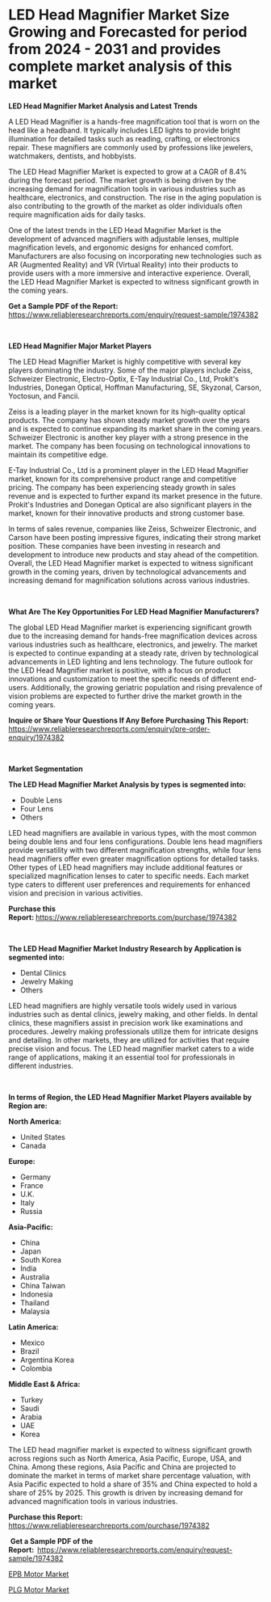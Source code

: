 <p><h1>LED Head Magnifier Market Size Growing and Forecasted for period from 2024 - 2031 and provides complete market analysis of this market</h1></p><p><strong>LED Head Magnifier Market Analysis and Latest Trends</strong></p>
<p><p>A LED Head Magnifier is a hands-free magnification tool that is worn on the head like a headband. It typically includes LED lights to provide bright illumination for detailed tasks such as reading, crafting, or electronics repair. These magnifiers are commonly used by professions like jewelers, watchmakers, dentists, and hobbyists.</p><p>The LED Head Magnifier Market is expected to grow at a CAGR of 8.4% during the forecast period. The market growth is being driven by the increasing demand for magnification tools in various industries such as healthcare, electronics, and construction. The rise in the aging population is also contributing to the growth of the market as older individuals often require magnification aids for daily tasks.</p><p>One of the latest trends in the LED Head Magnifier Market is the development of advanced magnifiers with adjustable lenses, multiple magnification levels, and ergonomic designs for enhanced comfort. Manufacturers are also focusing on incorporating new technologies such as AR (Augmented Reality) and VR (Virtual Reality) into their products to provide users with a more immersive and interactive experience. Overall, the LED Head Magnifier Market is expected to witness significant growth in the coming years.</p></p>
<p><strong>Get a Sample PDF of the Report:&nbsp;</strong> <a href="https://www.reliableresearchreports.com/enquiry/request-sample/1974382">https://www.reliableresearchreports.com/enquiry/request-sample/1974382</a></p>
<p>&nbsp;</p>
<p><strong>LED Head Magnifier Major Market Players</strong></p>
<p><p>The LED Head Magnifier Market is highly competitive with several key players dominating the industry. Some of the major players include Zeiss, Schweizer Electronic, Electro-Optix, E-Tay Industrial Co., Ltd, Prokit's Industries, Donegan Optical, Hoffman Manufacturing, SE, Skyzonal, Carson, Yoctosun, and Fancii.</p><p>Zeiss is a leading player in the market known for its high-quality optical products. The company has shown steady market growth over the years and is expected to continue expanding its market share in the coming years. Schweizer Electronic is another key player with a strong presence in the market. The company has been focusing on technological innovations to maintain its competitive edge.</p><p>E-Tay Industrial Co., Ltd is a prominent player in the LED Head Magnifier market, known for its comprehensive product range and competitive pricing. The company has been experiencing steady growth in sales revenue and is expected to further expand its market presence in the future. Prokit's Industries and Donegan Optical are also significant players in the market, known for their innovative products and strong customer base.</p><p>In terms of sales revenue, companies like Zeiss, Schweizer Electronic, and Carson have been posting impressive figures, indicating their strong market position. These companies have been investing in research and development to introduce new products and stay ahead of the competition. Overall, the LED Head Magnifier market is expected to witness significant growth in the coming years, driven by technological advancements and increasing demand for magnification solutions across various industries.</p></p>
<p>&nbsp;</p>
<p><strong>What Are The Key Opportunities For LED Head Magnifier Manufacturers?</strong></p>
<p><p>The global LED Head Magnifier market is experiencing significant growth due to the increasing demand for hands-free magnification devices across various industries such as healthcare, electronics, and jewelry. The market is expected to continue expanding at a steady rate, driven by technological advancements in LED lighting and lens technology. The future outlook for the LED Head Magnifier market is positive, with a focus on product innovations and customization to meet the specific needs of different end-users. Additionally, the growing geriatric population and rising prevalence of vision problems are expected to further drive the market growth in the coming years.</p></p>
<p><strong>Inquire or Share Your Questions If Any Before Purchasing This Report:</strong> <a href="https://www.reliableresearchreports.com/enquiry/pre-order-enquiry/1974382">https://www.reliableresearchreports.com/enquiry/pre-order-enquiry/1974382</a></p>
<p>&nbsp;</p>
<p><strong>Market Segmentation</strong></p>
<p><strong>The LED Head Magnifier Market Analysis by types is segmented into:</strong></p>
<p><ul><li>Double Lens</li><li>Four Lens</li><li>Others</li></ul></p>
<p><p>LED head magnifiers are available in various types, with the most common being double lens and four lens configurations. Double lens head magnifiers provide versatility with two different magnification strengths, while four lens head magnifiers offer even greater magnification options for detailed tasks. Other types of LED head magnifiers may include additional features or specialized magnification lenses to cater to specific needs. Each market type caters to different user preferences and requirements for enhanced vision and precision in various activities.</p></p>
<p><strong>Purchase this Report:&nbsp;</strong><a href="https://www.reliableresearchreports.com/purchase/1974382">https://www.reliableresearchreports.com/purchase/1974382</a></p>
<p>&nbsp;</p>
<p><strong>The LED Head Magnifier Market Industry Research by Application is segmented into:</strong></p>
<p><ul><li>Dental Clinics</li><li>Jewelry Making</li><li>Others</li></ul></p>
<p><p>LED head magnifiers are highly versatile tools widely used in various industries such as dental clinics, jewelry making, and other fields. In dental clinics, these magnifiers assist in precision work like examinations and procedures. Jewelry making professionals utilize them for intricate designs and detailing. In other markets, they are utilized for activities that require precise vision and focus. The LED head magnifier market caters to a wide range of applications, making it an essential tool for professionals in different industries.</p></p>
<p>&nbsp;</p>
<p><strong>In terms of Region, the LED Head Magnifier Market Players available by Region are:</strong></p>
<p>
    <p> <strong> North America: </strong>
        <ul>
            <li>United States</li>
            <li>Canada</li>
        </ul>
        </p> 
    <p> <strong> Europe: </strong>
        <ul>
            <li>Germany</li>
            <li>France</li>
            <li>U.K.</li>
            <li>Italy</li>
            <li>Russia</li>
        </ul>
        </p> 
    <p> <strong> Asia-Pacific: </strong>
        <ul>
            <li>China</li>
            <li>Japan</li>
            <li>South Korea</li>
            <li>India</li>
            <li>Australia</li>
            <li>China Taiwan</li>
            <li>Indonesia</li>
            <li>Thailand</li>
            <li>Malaysia</li>
        </ul>
        </p> 
    <p> <strong> Latin America: </strong>
        <ul>
            <li>Mexico</li>
            <li>Brazil</li>
            <li>Argentina Korea</li>
            <li>Colombia</li>
        </ul>
        </p> 
    <p> <strong> Middle East & Africa: </strong>
        <ul>
            <li>Turkey</li>
            <li>Saudi</li>
            <li>Arabia</li>
            <li>UAE</li>
            <li>Korea</li>
        </ul>
    </p>
    </p>
<p><p>The LED head magnifier market is expected to witness significant growth across regions such as North America, Asia Pacific, Europe, USA, and China. Among these regions, Asia Pacific and China are projected to dominate the market in terms of market share percentage valuation, with Asia Pacific expected to hold a share of 35% and China expected to hold a share of 25% by 2025. This growth is driven by increasing demand for advanced magnification tools in various industries.</p></p>
<p><strong>Purchase this Report: </strong><a href="https://www.reliableresearchreports.com/purchase/1974382">https://www.reliableresearchreports.com/purchase/1974382</a></p>
<p>&nbsp;<strong>Get a Sample PDF of the Report:&nbsp;&nbsp;</strong><a href="https://www.reliableresearchreports.com/enquiry/request-sample/1974382">https://www.reliableresearchreports.com/enquiry/request-sample/1974382</a></p>
<p><strong></strong></p>
<p><p><a href="https://frill-swim-3cd.notion.site/EPB-Motor-Market-Size-Evaluating-its-Market-Trends-Growth-and-Projections-2024-2031-62b20c467d5b46469d06dc328ba328b0">EPB Motor Market</a></p><p><a href="https://gentle-editor-9db.notion.site/PLG-Motor-Market-Analysis-and-Market-Size-Global-Industry-Overview-Market-Segmentation-and-Forecas-fe339c064aa14449a1db7d18f35537f3">PLG Motor Market</a></p></p>
